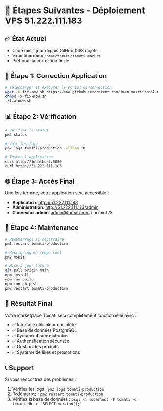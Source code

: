 # 🚀 Étapes Suivantes - Déploiement VPS 51.222.111.183

## ✅ État Actuel
- Code mis à jour depuis GitHub (583 objets)
- Vous êtes dans `/home/tomati/tomati-market`
- Prêt pour la correction finale

## 🔧 Étape 1: Correction Application
```bash
# Télécharger et exécuter le script de correction
wget -O fix-now.sh https://raw.githubusercontent.com/imen-nasrii/cool-mobile-spark/main/correction-immediate-vps.sh
chmod +x fix-now.sh
./fix-now.sh
```

## 📊 Étape 2: Vérification
```bash
# Vérifier le statut
pm2 status

# Voir les logs
pm2 logs tomati-production --lines 10

# Tester l'application
curl http://localhost:5000
curl http://51.222.111.183
```

## 🌐 Étape 3: Accès Final
Une fois terminé, votre application sera accessible :
- **Application**: http://51.222.111.183
- **Administration**: http://51.222.111.183/admin
- **Connexion admin**: admin@tomati.com / admin123

## 🔧 Étape 4: Maintenance
```bash
# Redémarrage si nécessaire
pm2 restart tomati-production

# Monitoring en temps réel
pm2 monit

# Mise à jour future
git pull origin main
npm install
npm run build
npm run db:push
pm2 restart tomati-production
```

## 🎯 Résultat Final
Votre marketplace Tomati sera complètement fonctionnelle avec :
- ✅ Interface utilisateur complète
- ✅ Base de données PostgreSQL
- ✅ Système d'administration
- ✅ Authentification sécurisée
- ✅ Gestion des produits
- ✅ Système de likes et promotions

## 📞 Support
Si vous rencontrez des problèmes :
1. Vérifiez les logs : `pm2 logs tomati-production`
2. Redémarrez : `pm2 restart tomati-production`
3. Vérifiez la base de données : `psql -h localhost -U tomati -d tomati_db -c "SELECT version();"`